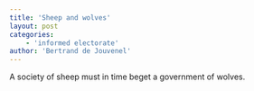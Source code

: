 ```yaml
---
title: 'Sheep and wolves'
layout: post
categories:
    - 'informed electorate'
author: 'Bertrand de Jouvenel'
---
```


A society of sheep must in time beget a government of wolves.